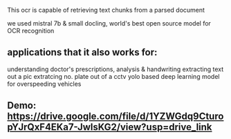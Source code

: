 This ocr is capable of retrieving text chunks from a parsed document 

we used mistral 7b & small docling, world's best open source model for OCR recognition

applications that it also works for:
-------------------------------------------

understanding doctor's prescriptions, analysis & handwriting
extracting text out a pic
extratcing no. plate out of a cctv yolo based deep learning model for overspeeding vehicles

Demo: https://drive.google.com/file/d/1YZWGdq9CturopYJrQxF4EKa7-JwlsKG2/view?usp=drive_link
-
